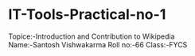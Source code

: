 # IT-Tools-Practical-no-1
Topice:-Introduction and Contribution to Wikipedia<br>
Name:-Santosh Vishwakarma Roll no:-66 Class:-FYCS
